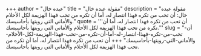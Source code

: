 +++
author = "عبده خال"
title = "مقولة عبده خال"
description = "مقولة عبده خال: أن تحب من تكره فهذا انتصار له، أما أن تكره من تحب فهذا الهزيمة لكل الأحلام والأماني التي رويتها بأحاسيسك."
quote = '''أن تحب من تكره فهذا انتصار له، أما أن تكره من تحب فهذا الهزيمة لكل الأحلام والأماني التي رويتها بأحاسيسك.'''
slug = "أن-تحب-من-تكره-فهذا-انتصار-له-أما-أن-تكره-من-تحب-فهذا-الهزيمة-لكل-الأحلام-والأماني-التي-رويتها-بأحاسيسك"
+++
أن تحب من تكره فهذا انتصار له، أما أن تكره من تحب فهذا الهزيمة لكل الأحلام والأماني التي رويتها بأحاسيسك.
